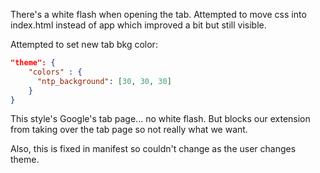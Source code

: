 
There's a white flash when opening the tab.
Attempted to move css into index.html instead
of app which improved a bit but still visible.

Attempted to set new tab bkg color:

```src/manifest.json
"theme": {
    "colors" : {
      "ntp_background": [30, 30, 30]
    }
}
```

This style's Google's tab page... no white flash.
But blocks our extension from taking over the tab page
so not really what we want.

Also, this is fixed in manifest so couldn't change as the user changes theme.